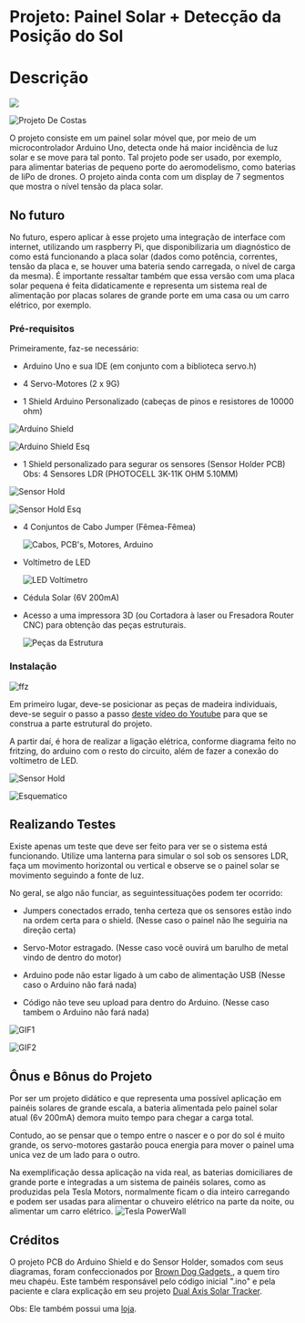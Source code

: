 # Projeto: Painel Solar + Detecção da Posição do Sol

# Descrição

  ![](https://github.com/terramotta/Projeto-1/blob/readme-edit/Imagens/Imagens%20Gerais/capa.jpg?raw=true)


  ![Projeto De Costas](https://github.com/terramotta/Projeto-1/blob/readme-edit/Imagens/Imagens%20Gerais/costas.jpg?raw=true)

  O projeto consiste em um painel solar móvel que, por meio de um microcontrolador Arduino Uno, detecta onde há maior incidência de luz solar e se move para tal ponto. Tal projeto pode ser usado, por exemplo, para alimentar baterias de pequeno porte do aeromodelismo, como baterias de liPo de drones. O projeto ainda conta com um display de 7 segmentos que mostra o nível tensão da placa solar.

## No futuro

  No futuro, espero aplicar à esse projeto uma integração de interface com internet, utilizando um raspberry Pi, que disponibilizaria um diagnóstico de como está funcionando a placa solar (dados como potência, correntes, tensão da placa e, se houver uma bateria sendo carregada, o nível de carga da mesma).
  É importante ressaltar também que essa versão com uma placa solar pequena é feita didaticamente e representa um sistema real de alimentação por placas solares de grande porte em uma casa ou um carro elétrico, por exemplo.


### Pré-requisitos

  Primeiramente, faz-se necessário:
  - Arduino Uno e sua IDE (em conjunto com a biblioteca servo.h)
  
  - 4 Servo-Motores (2 x 9G)
  
  - 1 Shield Arduino Personalizado (cabeças de pinos e resistores de 10000 ohm)
  
  ![Arduino Shield](https://github.com/terramotta/Projeto-1/blob/readme-edit/Imagens/Imagens%20Gerais/arduino%20shield%20mundo%20real.png?raw=true)
  
  
  ![Arduino Shield Esq](https://github.com/terramotta/Projeto-1/blob/readme-edit/Imagens/Esquemas/arduino%20shield%20pcb%20esquematico.png)
  
  - 1 Shield personalizado para segurar os sensores (Sensor Holder PCB) Obs: 4 Sensores LDR (PHOTOCELL 3K-11K OHM 5.10MM)
  
  ![Sensor Hold](https://github.com/terramotta/Projeto-1/blob/readme-edit/Imagens/Imagens%20Gerais/pcb%20sensor%20hold%20real.png)
  
  
  ![Sensor Hold Esq](https://github.com/terramotta/Projeto-1/blob/master/Imagens/Esquemas/pcb%20sensor%20hold%20esquematico.png?raw=true)
  
  

  - 4 Conjuntos de Cabo Jumper (Fêmea-Fêmea)
  
    ![Cabos, PCB's, Motores, Arduino](https://github.com/terramotta/Projeto-1/blob/readme-edit/Imagens/Imagens%20Gerais/eletronica.jpg)
    
  
  - Voltímetro de LED
    
    ![LED Voltímetro](https://github.com/terramotta/Projeto-1/blob/readme-edit/Imagens/Imagens%20Gerais/led%20voltimetro.jpg)  
  
  - Cédula Solar (6V 200mA)
  
  - Acesso a uma impressora 3D (ou Cortadora à laser ou Fresadora Router CNC) para obtenção das peças estruturais.
  
    ![Peças da Estrutura](https://github.com/terramotta/Projeto-1/blob/readme-edit/Imagens/Imagens%20Gerais/estruturas.jpg)
  




### Instalação

![ffz](https://github.com/terramotta/Projeto-1/blob/master/Imagens/Imagens%20Gerais/fritzing%20definitivo.png)
       



  Em primeiro lugar, deve-se posicionar as peças de madeira individuais, deve-se seguir o passo a passo [deste vídeo do Youtube](https://www.youtube.com/watch?v=ehgPL8rRmDY) para que se construa a parte estrutural do projeto. 

A partir daí, é hora de realizar a ligação elétrica, conforme diagrama feito no fritzing, do arduino com o resto do circuito, além de fazer a conexão do voltímetro de LED.

![Sensor Hold](https://github.com/terramotta/Projeto-1/blob/readme-edit/Imagens/Esquemas/ldr%20esquematico.png?raw=true)



![Esquematico](https://github.com/terramotta/Projeto-1/blob/readme-edit/Imagens/Esquemas/esquematico.png)


## Realizando Testes

Existe apenas um teste que deve ser feito para ver se o sistema está funcionando.
Utilize uma lanterna para simular o sol sob os sensores LDR, faça um movimento horizontal ou vertical e observe se o painel solar se movimento seguindo a fonte de luz.

No geral, se algo não funciar, as seguintessituações podem ter ocorrido:

- Jumpers conectados errado, tenha certeza que os sensores estão indo na ordem certa para o shield. (Nesse caso o painel não lhe seguiria na direção certa)

- Servo-Motor estragado. (Nesse caso você ouvirá um barulho de metal vindo de dentro do motor)

- Arduino pode não estar ligado à um cabo de alimentação USB (Nesse caso o Arduino não fará nada)

- Código não teve seu upload para dentro do Arduino. (Nesse caso tambem o Arduino não fará nada)

![GIF1](https://github.com/terramotta/Projeto-1/blob/readme-edit/Imagens/GIFs/gif%201.gif)


![GIF2](https://github.com/terramotta/Projeto-1/blob/readme-edit/Imagens/GIFs/gif%202.gif)


## Ônus e Bônus do Projeto

Por ser um projeto didático e que representa uma possível aplicação em painéis solares de grande escala, a bateria alimentada pelo painel solar atual (6v 200mA) demora muito tempo para chegar a carga total.

Contudo, ao se pensar que o tempo entre o nascer e o por do sol é muito grande, os servo-motores gastarão pouca energia para mover o painel uma unica vez de um lado para o outro.

Na exemplificação dessa aplicação na vida real, as baterias domiciliares de grande porte e integradas a um sistema de painéis solares, como as produzidas pela Tesla Motors, normalmente ficam o dia inteiro carregando e podem ser usadas para alimentar o chuveiro elétrico na parte da noite, ou alimentar um carro elétrico.
![Tesla PowerWall](https://github.com/terramotta/Projeto-1/blob/readme-edit/Imagens/Imagens%20Gerais/tesla%20powerwall.webp)


## Créditos

  O projeto PCB do Arduino Shield e do Sensor Holder, somados com seus diagramas, foram confeccionados por [Brown Dog Gadgets
](https://github.com/BrownDogGadgets), a quem tiro meu chapéu. Este também responsável pelo código inicial ".ino" e pela paciente e clara explicação em seu projeto [Dual Axis Solar Tracker](https://github.com/BrownDogGadgets/SolarTracker/tree/master/Dual%20Axis%20Tracker).


Obs: Ele também possui uma [loja](https://www.browndoggadgets.com/collections/new-solar/products/dual-axis-smart-solar-tracker).
